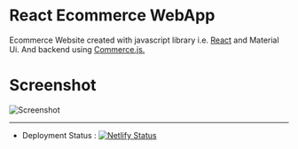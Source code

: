 # React Ecommerce WebApp

Ecommerce Website created with javascript library i.e. [React](https://reactjs.org/) and Material Ui. And backend using [Commerce.js.](https://commercejs.com/)

# Screenshot

![Screenshot](link_here "Screenshot")

---

- Deployment Status : [![Netlify Status](https://api.netlify.com/api/v1/badges/4203a285-5f9b-4f31-beb0-193ff1c27a89/deploy-status)](https://app.netlify.com/sites/ecom-material-ui/deploys)
